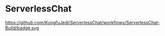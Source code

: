 # ServerlessChat

https://github.com/KungfuJedi/ServerlessChat/workflows/ServerlessChat-Build/badge.svg
